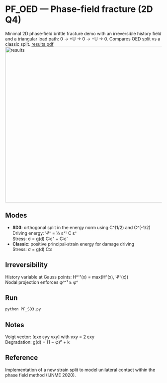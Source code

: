 # PF_OED — Phase‑field fracture (2D Q4)

Minimal 2D phase‑field brittle fracture demo with an irreversible history field and a triangular load path: 0 → +U → 0 → −U → 0. Compares OED split vs a classic split.
[results.pdf](https://github.com/user-attachments/files/22138920/results.pdf)
<img width="800" height="500" alt="results" src="https://github.com/user-attachments/assets/88938835-be3c-4b5e-813e-4fabbb9e1d44" />

## Modes
- **SD3**: orthogonal split in the energy norm using C^(1/2) and C^(-1/2)  
  Driving energy: Ψ⁺ = ½ ε⁺ᵀ C ε⁺  
  Stress: σ = g(d) C:ε⁺ + C:ε⁻
- **Classic**: positive principal‑strain energy for damage driving  
  Stress: σ = g(d) C:ε

## Irreversibility
History variable at Gauss points: Hⁿ⁺¹(x) = max(Hⁿ(x), Ψ⁺(x))  
Nodal projection enforces φⁿ⁺¹ ≥ φⁿ

## Run
```bash
python PF_SD3.py
```

## Notes
Voigt vector: [εxx εyy γxy] with γxy = 2 εxy  
Degradation: g(d) = (1 − φ)² + k

## Reference
Implementation of a new strain split to model unilateral contact within the phase field method (IJNME 2020).
